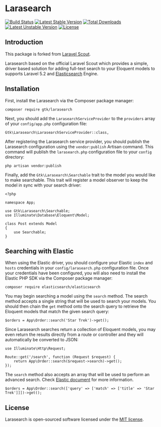 # Larasearch

[![Build Status](https://travis-ci.org/cuonggt/larasearch.svg?branch=master)](https://travis-ci.org/cuonggt/larasearch)
[![Latest Stable Version](https://poser.pugx.org/gtk/larasearch/v/stable)](https://packagist.org/packages/gtk/larasearch)
[![Total Downloads](https://poser.pugx.org/gtk/larasearch/downloads)](https://packagist.org/packages/gtk/larasearch)
[![Latest Unstable Version](https://poser.pugx.org/gtk/larasearch/v/unstable)](https://packagist.org/packages/gtk/larasearch)
[![License](https://poser.pugx.org/gtk/larasearch/license)](https://packagist.org/packages/gtk/larasearch)

## Introduction

This package is forked from [Laravel Scout](https://github.com/laravel/scout).

Larasearch based on the official Laravel Scout which provides a simple, driver based solution for adding full-text search to your Eloquent models to supports Laravel 5.2 and [Elasticsearch](https://www.elastic.co/) Engine.

## Installation

First, install the Larasearch via the Composer package manager:

    composer require gtk/larasearch

Next, you should add the `LarasearchServiceProvider` to the `providers` array of your `config/app.php` configuration file:

    Gtk\Larasearch\LarasearchServiceProvider::class,

After registering the Larasearch service provider, you should publish the Larasearch configuration using the `vendor:publish` Artisan command. This command will publish the `larasearch.php` configuration file to your `config` directory:

    php artisan vendor:publish

Finally, add the `Gtk\Larasearch\Searchable` trait to the model you would like to make searchable. This trait will register a model observer to keep the model in sync with your search driver:

    <?php

    namespace App;

    use Gtk\Larasearch\Searchable;
    use Illuminate\Database\Eloquent\Model;

    class Post extends Model
    {
        use Searchable;
    }

## Searching with Elastic

When using the Elastic driver, you should configure your Elastic `index` and `hosts` credentials in your `config/larasearch.php` configuration file. Once your credentials have been configured, you will also need to install the Elastic PHP SDK via the Composer package manager:

    composer require elasticsearch/elasticsearch
    
You may begin searching a model using the `search` method. The search method accepts a single string that will be used to search your models. You should then chain the `get` method onto the search query to retrieve the Eloquent models that match the given search query:

    $orders = App\Order::search('Star Trek')->get();

Since Larasearch searches return a collection of Eloquent models, you may even return the results directly from a route or controller and they will automatically be converted to JSON:

    use Illuminate\Http\Request;

    Route::get('/search', function (Request $request) {
        return App\Order::search($request->search)->get();
    });

The `search` method also accepts an array that will be used to perform an advanced search. Check [Elastic document](https://www.elastic.co/guide/en/elasticsearch/client/php-api/current/_search_operations.html) for more information.

    $orders = App\Order::search(['query' => ['match' => ['title' => 'Star Trek']]])->get();

## License

Larasearch is open-sourced software licensed under the [MIT license](http://opensource.org/licenses/MIT).
